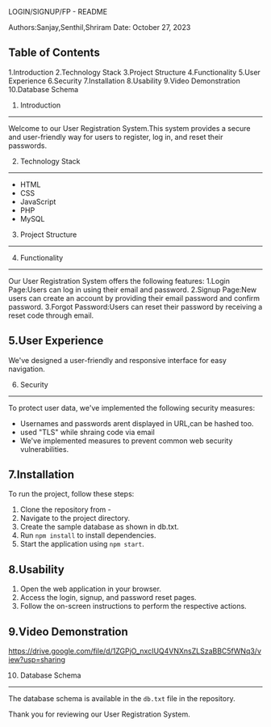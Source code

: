 LOGIN/SIGNUP/FP - README

Authors:Sanjay,Senthil,Shriram
Date: October 27, 2023

Table of Contents
-----------------
1.Introduction
2.Technology Stack
3.Project Structure
4.Functionality
5.User Experience
6.Security
7.Installation
8.Usability
9.Video Demonstration
10.Database Schema


1. Introduction
---------------
Welcome to our User Registration System.This system provides a secure and user-friendly way for users to register, log in, and reset their passwords.

2. Technology Stack
--------------------
- HTML
- CSS
- JavaScript
- PHP
- MySQL

3. Project Structure
--------------------


4. Functionality
----------------
Our User Registration System offers the following features:
1.Login Page:Users can log in using their email and password.
2.Signup Page:New users can create an account by providing their email password and confirm password.
3.Forgot Password:Users can reset their password by receiving a reset code	 through email.

5.User Experience
------------------
We've designed a user-friendly and responsive interface for easy navigation.


6. Security
-----------
To protect user data, we've implemented the following security measures:
- Usernames and passwords arent displayed in URL,can be hashed too.
- used "TLS" while shraing code via email 
- We've implemented measures to prevent common web security vulnerabilities.

7.Installation
---------------
To run the project, follow these steps:
1. Clone the repository from - 
2. Navigate to the project directory.
3. Create the sample database as shown in db.txt.
4. Run `npm install` to install dependencies.
5. Start the application using `npm start`.

8.Usability
--------
1. Open the web application in your browser.
2. Access the login, signup, and password reset pages.
3. Follow the on-screen instructions to perform the respective actions.

9.Video Demonstration
-----------------------
https://drive.google.com/file/d/1ZGPjO_nxcIUQ4VNXnsZLSzaBBC5fWNq3/view?usp=sharing

10. Database Schema
-------------------
The database schema is available in the `db.txt` file in the repository.

Thank you for reviewing our User Registration System.
